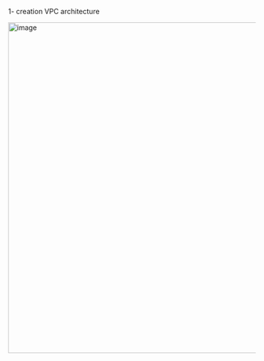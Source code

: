 1- creation VPC architecture 

<img width="673" alt="image" src="https://github.com/user-attachments/assets/75eb41b6-0f08-4507-a273-5d02f36abf10" />

